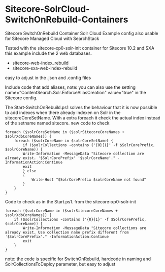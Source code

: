 # Sitecore-SolrCloud-SwitchOnRebuild-Containers
Sitecore SwitchOnRebuild Container Solr Cloud Example config also usable for Sitecore Managed Cloud with SearchStack

Tested with the sitecore-xp0-solr-init container for Sitecore 10.2 and SXA
this example include the 2 web databases.
 - sitecore-web-index_rebuild
 - sitecore-sxa-web-index-rebuild
 
easy to adjust in the .json and .config files

Include code that add aliases,
note: you can also use the setting name="ContentSearch.Solr.EnforceAliasCreation" value="true" in the Sitecore config.

The Start-SwitchOnRebuild.ps1 solves the behaviour that it is now possible to add indexes when there already indexen on Solr in the sitecoreCoreSetName.
With a extra foreach it check the actual index instead of the setname named sitecore.
new code to check

```
foreach ($solrCoreSetName in ($solrSitecoreCoreNames + $solrXdbCoreNames)) {
    foreach ($solrCoreName in $solrCoreSetName) {
	    if ($solrCollections -contains ('{0}{1}' -f $SolrCorePrefix, $solrCoreName)) {
		Write-Information -MessageData "Sitecore collection are already exist. '$SolrCorePrefix' '$solrCoreName'." -InformationAction:Continue
		exit
	    } else 
	    {
	    	Write-Host "$SolrCorePrefix $solrCoreName not found"
	    }
    }
}
```
Code to check as in the Start.ps1. from the sitecore-xp0-solr-init

```
foreach ($solrCoreName in ($solrSitecoreCoreNames + $solrXdbCoreNames)) {
    if ($solrCollections -contains ('{0}{1}' -f $SolrCorePrefix, $solrCoreName)) {
        Write-Information -MessageData "Sitecore collections are already exist. Use collection name prefix different from '$SolrCorePrefix'." -InformationAction:Continue
        exit
    }
}
```

note: the code is specific for SwitchOnRebuild, hardcode in naming and SolrCollectionsToDeploy parameter, but easy to adjust

